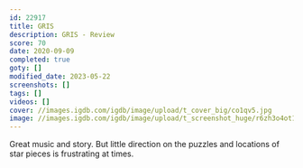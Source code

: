 ```yaml
---
id: 22917
title: GRIS
description: GRIS - Review
score: 70
date: 2020-09-09
completed: true
goty: []
modified_date: 2023-05-22
screenshots: []
tags: []
videos: []
cover: //images.igdb.com/igdb/image/upload/t_cover_big/co1qv5.jpg
image: //images.igdb.com/igdb/image/upload/t_screenshot_huge/r6zh3o4ot1ora3oaxzfk.jpg
---
```

Great music and story. But little direction on the puzzles and locations of star pieces is frustrating at times.